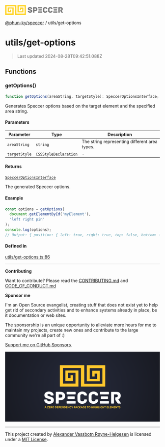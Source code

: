 <div>
  <img alt="SPECCER logo" src="https://raw.githubusercontent.com/phun-ky/speccer/main/public/logo-speccer-horizontal-colored-package.svg?raw=true" style="max-height:32px;" />
</div>

[@phun-ky/speccer](../README.md) / utils/get-options

# utils/get-options

> Last updated 2024-08-28T09:42:51.088Z

## Functions

### getOptions()

```ts
function getOptions(areaString, targetStyle): SpeccerOptionsInterface;
```

Generates Speccer options based on the target element and the specified area string.

#### Parameters

| Parameter     | Type                                                                                    | Description                                   |
| ------------- | --------------------------------------------------------------------------------------- | --------------------------------------------- |
| `areaString`  | `string`                                                                                | The string representing different area types. |
| `targetStyle` | [`CSSStyleDeclaration`](https://developer.mozilla.org/docs/Web/API/CSSStyleDeclaration) | -                                             |

#### Returns

[`SpeccerOptionsInterface`](../types/speccer.md#specceroptionsinterface)

The generated Speccer options.

#### Example

```ts
const options = getOptions(
  document.getElementById('myElement'),
  'left right pin'
);
console.log(options);
// Output: { position: { left: true, right: true, top: false, bottom: false }, type: 'pin', pin: { bracket: false, enclose: false, subtle: false, parent: false, text: false, useSVGLine: false, useCurlyBrackets: false } }
```

#### Defined in

[utils/get-options.ts:86](https://github.com/phun-ky/speccer/blob/main/src/utils/get-options.ts#L86)

---

**Contributing**

Want to contribute? Please read the [CONTRIBUTING.md](https://github.com/phun-ky/speccer/blob/main/CONTRIBUTING.md) and [CODE_OF_CONDUCT.md](https://github.com/phun-ky/speccer/blob/main/CODE_OF_CONDUCT.md)

**Sponsor me**

I'm an Open Source evangelist, creating stuff that does not exist yet to help get rid of secondary activities and to enhance systems already in place, be it documentation or web sites.

The sponsorship is an unique opportunity to alleviate more hours for me to maintain my projects, create new ones and contribute to the large community we're all part of :)

[Support me on GitHub Sponsors](https://github.com/sponsors/phun-ky).

![Speccer banner, with logo and slogan: A zero dependency package to highlight elements](https://github.com/phun-ky/speccer/blob/main/public/speccer-banner.png?raw=true)

---

This project created by [Alexander Vassbotn Røyne-Helgesen](http://phun-ky.net) is licensed under a [MIT License](https://choosealicense.com/licenses/mit/).
